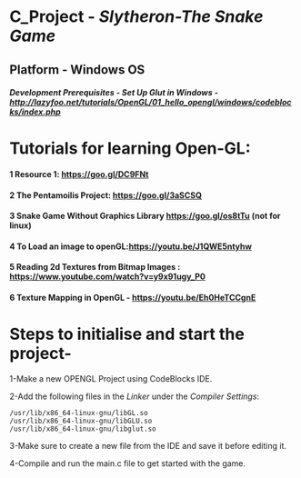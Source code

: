 # C_Project - *Slytheron-The Snake Game*
## Platform - Windows OS
##### Development Prerequisites - Set Up Glut in Windows - http://lazyfoo.net/tutorials/OpenGL/01_hello_opengl/windows/codeblocks/index.php

# Tutorials for learning Open-GL:

#### 1 Resource 1: https://goo.gl/DC9FNt

#### 2 The Pentamoilis Project: https://goo.gl/3aSCSQ

#### 3 Snake Game Without Graphics Library https://goo.gl/os8tTu (not for linux)

#### 4 To Load an image to openGL:https://youtu.be/J1QWE5ntyhw

#### 5 Reading 2d Textures from  Bitmap Images : https://www.youtube.com/watch?v=y9x91ugy_P0

#### 6 Texture Mapping in OpenGL - https://youtu.be/Eh0HeTCCgnE


# Steps to initialise and start the project-

  1-Make a new OPENGL Project using CodeBlocks IDE.
  
  2-Add the following files in the *Linker* under the *Compiler Settings*:
  
    /usr/lib/x86_64-linux-gnu/libGL.so
    /usr/lib/x86_64-linux-gnu/libGLU.so
    /usr/lib/x86_64-linux-gnu/libglut.so
    
  3-Make sure to create a new file from the IDE and save it before editing it.
  
  4-Compile and run the main.c file to get started with the game.
